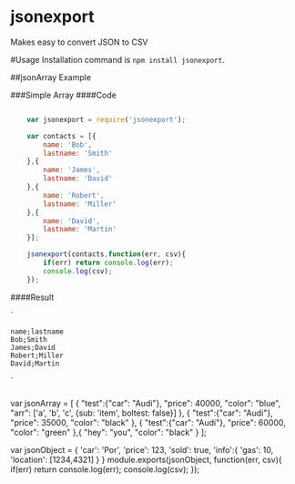 # jsonexport
Makes easy to convert JSON to CSV

#Usage
Installation command is `npm install jsonexport`.


##jsonArray Example

###Simple Array
####Code
```javascript

    var jsonexport = require('jsonexport');

    var contacts = [{
        name: 'Bob',
        lastname: 'Smith'
    },{
        name: 'James',
        lastname: 'David'
    },{
        name: 'Robert',
        lastname: 'Miller'
    },{
        name: 'David',
        lastname: 'Martin'
    }];

    jsonexport(contacts,function(err, csv){
        if(err) return console.log(err);
        console.log(csv);
    });

```

####Result

`

    name;lastname
    Bob;Smith
    James;David
    Robert;Miller
    David;Martin

`


###

var jsonArray = [
    {
        "test":{"car": "Audi"},
        "price": 40000,
        "color": "blue",
        "arr": ['a', 'b', 'c', {sub: 'item', boltest: false}]
    }, {
        "test":{"car": "Audi"},
        "price": 35000,
        "color": "black"
    }, {
        "test":{"car": "Audi"},
        "price": 60000,
        "color": "green"
    },{
        "hey": "you",
        "color": "black"
    }
];

var jsonObject = {
    'car': 'Por',
    'price': 123,
    'sold': true,
    'info':{
        'gas': 10,
        'location': [1234,4321]
    }
}
module.exports(jsonObject, function(err, csv){
    if(err) return console.log(err);
    console.log(csv);
});